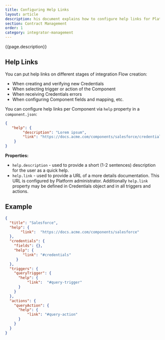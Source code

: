 ```yaml
---
title: Configuring Help Links
layout: article
description: his document explains how to configure help links for Platform UI and provides examples.
section: Contract Management
order: 1
category: integrator-management
---
```


{{page.description}}

## Help Links

You can put help links on different stages of integration Flow creation:

*   When creating and verifying new Credentials
*   When selecting trigger or action of the Component
*   When receiving Credentials errors
*   When configuring Component fields and mapping, etc.

You can configure help links per Component via `help` property in a `component.json`:

```json
{
   "help": {
        "description": "Lorem ipsum",
        "link": "https://docs.acme.com/components/salesforce/credentials.html"
    }
}
```

**Properties:**

*  `help.description` - used to provide a short (1-2 sentences) description for the user as a quick help.
*  `help.link` - used to provide a URL of a more details documentation. This URL is configured by Platform administrator. Additionally `help.link` property may be defined in Credentials object and in all triggers and actions.

## Example

```json
{
  "title": "Salesforce",
  "help": {
       "link":  "https://docs.acme.com/components/salesforce"
  },
  "credentials": {
    "fields": {},
    "help": {
        "link": "#credentials"
     }
  },
  "triggers": {
    "queryTrigger": {
      "help": {
          "link":  "#query-trigger"
      }
    }
  },
  "actions": {
    "queryAction": {
      "help": {
          "link": "#query-action"
      }
    }
  }
}
```

